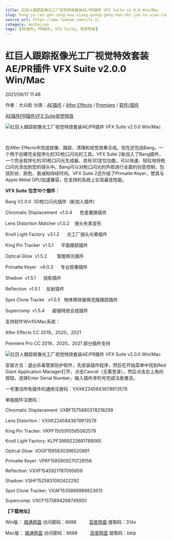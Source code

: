 ```yaml
---
title: 红巨人跟踪抠像光工厂视觉特效套装AE/PR插件 VFX Suite v2.0.0 Win/Mac
slug: hong-ju-ren-gen-zong-kou-xiang-guang-gong-han-shi-jue-te-xiao-tao-zhuang-ae-prcha-jian-vfx-suite-v2-0-0-win-mac
source_url: https://www.lookae.com/vfx-2/
category: aechajian
tags: [AE插件, PR插件, VFX Suite, 视觉特效]
---
```

# 红巨人跟踪抠像光工厂视觉特效套装AE/PR插件 VFX Suite v2.0.0 Win/Mac

2021/09/17 11:48

作者：大众脸
分类：[AE插件](https://www.lookae.com/after-effects/aechajian/) / [After Effects](https://www.lookae.com/after-effects/) / [Premiere](https://www.lookae.com/qitarjcj/premierezy/) / [软件/插件](https://www.lookae.com/qitarjcj/)

[AE插件](https://www.lookae.com/tag/ae%e6%8f%92%e4%bb%b6/)[PR插件](https://www.lookae.com/tag/pr%e6%8f%92%e4%bb%b6/)[VFX Suite](https://www.lookae.com/tag/vfx-suite/)[视觉特效](https://www.lookae.com/tag/%e8%a7%86%e8%a7%89%e7%89%b9%e6%95%88/)

![红巨人跟踪抠像光工厂视觉特效套装AE/PR插件 VFX Suite v2.0.0 Win/Mac](https://www.lookae.com/wp-content/uploads/2021/09/VFX-Suite-2.jpg "红巨人跟踪抠像光工厂视觉特效套装AE/PR插件 VFX Suite v2.0.0 Win/Mac-LookAE.com")

[﻿﻿﻿](https://cloud.video.taobao.com//play/u/705956171/p/1/e/6/t/1/326995793203.mp4)

在After Effects中完成抠像、跟踪、清理和视觉效果合成。现在还包括Bang，一个用于创建完全程序化的3D枪口闪光的工具。VFX Suite 2新加入了Bang插件，一个完全程序化的3D枪口闪光生成器，具有3D定位功能，可以快速、轻松地将枪口闪光添加到您的镜头中。Bang可以对枪口闪光的外观进行全面的创意控制，包括形状、颜色、衰减和持续时间。VFX Suite 2还升级了Primatte Keyer，使其与Apple Metal GPU加速兼容，在支持的系统上实现最佳性能。

**VFX Suite 包含10个插件：**

Bang V2.0.0  3D枪口闪光插件  (新加入插件)

Chromatic Displacement  v1.0.4      色差置换插件

Lens Distortion Matcher v1.0.2    镜头失真变形

Knoll Light Factory  v3.1.2      光工厂镜头光晕插件

King Pin Tracker  v1.5.1      平面跟踪插件

Optical Glow  v1.5.2        智能辉光插件

Primatte Keyer   v6.0.3      专业抠像插件

Shadow  v1.5.1      投影插件

Reflection  v1.5.1     反射插件

Spot Clone Tracke   v1.0.5   物体移除替换克隆跟踪插件

Supercomp  v1.5.4      超强特效合成插件

支持软件Win10/Mac系统：

After Effects CC 2019，2020，2021

Premiere Pro CC 2019，2020，2021 部分插件支持

![红巨人跟踪抠像光工厂视觉特效套装AE/PR插件 VFX Suite v2.0.0 Win/Mac](https://img.alicdn.com/imgextra/i3/705956171/O1CN01J161nX1vSMhCzEUfN_!!705956171.png "红巨人视觉特效合成AE/PR插件Red Giant VFX Suite v1.5.2 Win/Mac 序列号注册")

安装方法：退出杀毒管家防护软件，先安装插件程序，然后在开始菜单中找到Red Giant Application Manager打开，点击Cancel（无需登录），然后点击右上角的按钮，选择Enter Serial Number，输入插件序列号完成注册激活。

一号激活所有插件的通用注册码：VXXK2245843678913578

单独插件注册码：

Chromatic Displacement: VXBF1575880378218299

Lens Distortion：VXXK2245843678913578

King Pin Tracker: VKPF1505910585082579

Knoll Light Factory: KLPF3989222681789065

Optical Glow: VOGF1595830396520891

Primatte Keyer: VP6F1585909270728158

Reflection: VXXF1545921787095659

Shadow: VSHF1525831092422292

Spot Clone Tracker: VXAF1535866988923613

Supercomp: VXCF1575894268749950

**【下载地址】**

Win版： [城通网盘](https://url62.ctfile.com/f/680462-513886787-249924) 访问密码：6688          [百度网盘](https://pan.baidu.com/s/17MAgO9zsrmelbTtgF6_Hqw) 提取码：314x

Mac版： [城通网盘](https://url62.ctfile.com/f/680462-513886767-73f272) 访问密码：6688          [百度网盘](https://pan.baidu.com/s/1GeGr-in5SCuvl2ALAk0nDw) 提取码：bklp
